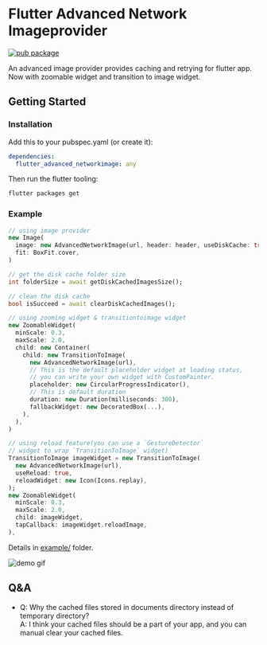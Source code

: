 # Flutter Advanced Network Imageprovider

[![pub package](https://img.shields.io/pub/v/flutter_advanced_networkimage.svg)](https://pub.dartlang.org/packages/flutter_advanced_networkimage)

An advanced image provider provides caching and retrying for flutter app.
Now with zoomable widget and transition to image widget.

## Getting Started

### Installation

Add this to your pubspec.yaml (or create it):

```yaml
dependencies:
  flutter_advanced_networkimage: any
```

Then run the flutter tooling:

```bash
flutter packages get
```

### Example

```dart
// using image provider
new Image(
  image: new AdvancedNetworkImage(url, header: header, useDiskCache: true),
  fit: BoxFit.cover,
)
```

```dart
// get the disk cache folder size
int folderSize = await getDiskCachedImagesSize();
```

```dart
// clean the disk cache
bool isSucceed = await clearDiskCachedImages();
```

```dart
// using zooming widget & transitiontoimage widget
new ZoomableWidget(
  minScale: 0.3,
  maxScale: 2.0,
  child: new Container(
    child: new TransitionToImage(
      new AdvancedNetworkImage(url),
      // This is the default placeholder widget at loading status,
      // you can write your own widget with CustomPainter.
      placeholder: new CircularProgressIndicator(),
      // This is default duration
      duration: new Duration(milliseconds: 300),
      fallbackWidget: new DecoratedBox(...),
    ),
  ),
)
```

```dart
// using reload feature(you can use a `GestureDetector`
// widget to wrap `TransitionToImage` widget)
TransitionToImage imageWidget = new TransitionToImage(
  new AdvancedNetworkImage(url),
  useReload: true,
  reloadWidget: new Icon(Icons.replay),
);
new ZoomableWidget(
  minScale: 0.3,
  maxScale: 2.0,
  child: imageWidget,
  tapCallback: imageWidget.reloadImage,
),
```

Details in [example/](https://github.com/mchome/flutter_advanced_networkimage/tree/master/example) folder.

![demo gif](https://user-images.githubusercontent.com/7392658/38853766-db25add4-4250-11e8-9f6e-af550e43ef9a.gif)

## Q&A

- Q: Why the cached files stored in documents directory instead of temporary directory?  
  A: I think your cached files should be a part of your app, and you can manual clear your cached files.
